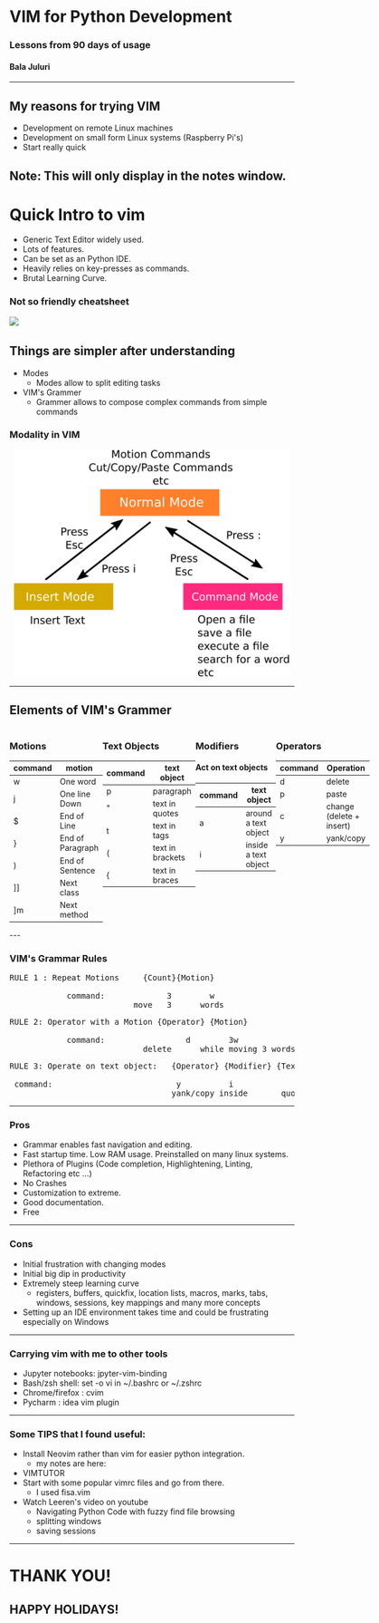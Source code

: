 <style>
.container{
    display: flex;
}
.col{
    flex: 1;
}
</style>

# VIM for Python Development
### Lessons from 90 days of usage

#### Bala Juluri

---
## My reasons for trying VIM

- Development on remote Linux machines
- Development on small form Linux systems (Raspberry Pi's)
- Start really quick 

Note:
This will only display in the notes window.
---
# Quick Intro to vim 

- Generic Text Editor widely used.
- Lots of features.
- Can be set as an Python IDE. 
- Heavily relies on key-presses as commands.
- Brutal Learning Curve.


### Not so friendly cheatsheet
<img src = "../lib/images/vim_cheat_sheet_for_programmers_screen.png">


## Things are simpler after understanding 

- Modes 
    - Modes allow to split editing tasks
- VIM's Grammer 
    - Grammer allows to compose complex commands from simple commands 


### Modality in VIM
<center>
<img src = "/lib/images/vim-modes_simple.svg.png" height = 400>
</center>

---
## Elements of VIM's Grammer

 
<div class = "container">
<div class="col">
<h3>Motions</h3>

|command| motion |
|---------|--------|
| w | One word|
| j | One line Down |
| $ | End of Line |    
| } | End of Paragraph|    
| ) | End of Sentence|
| ]]| Next class |
| ]m| Next method|

</div>

<div class="col">
<h3>Text Objects</h3>

|command| text object|
|---------|--------|
| p | paragraph|
| " | text in quotes|
| t | text in tags|    
| ( | text in brackets|
| { | text in braces|

</div>

<div class="col">
<h3>Modifiers</h3>
<h4>Act on text objects</h4>

|command| text object|
|---------|--------|
| a | around a text object|
| i | inside a text object|

</div>

<div class="col">
<h3>Operators</h3>
   
|command| Operation|
|---------|--------|
| d | delete |
| p | paste |
| c | change (delete + insert)|    
| y | yank/copy|    


</div>

</div>
---

### VIM's Grammar Rules

<pre class = "fragment">
RULE 1 : Repeat Motions     {Count}{Motion}
          
            command:             3        w 
                          move   3      words 
</pre>

<pre class = "fragment">
RULE 2: Operator with a Motion {Operator} {Motion} 

            command:                 d        3w
                            delete      while moving 3 words
</pre>

<pre class ="fragment">
RULE 3: Operate on text object:   {Operator} {Modifier} {Text object} 

 command:                          y          i             "
                                  yank/copy inside       quoted strings
</pre>                           

---
### Pros
- Grammar enables fast navigation and editing. 
- Fast startup time. Low RAM usage. Preinstalled on many linux systems.
- Plethora of Plugins (Code completion, Highlightening, Linting, Refactoring etc ...)
- No Crashes 
- Customization to extreme.
- Good documentation.
- Free

---
### Cons
- Initial frustration with changing modes
- Initial big dip in productivity
- Extremely steep learning curve 
    - registers, buffers, quickfix, location lists, 
     macros, marks, tabs, windows, sessions, key mappings
     and many more concepts
- Setting up an IDE environment takes time and could be frustrating especially on Windows

---
### Carrying vim with me to other tools 
- Jupyter notebooks: jpyter-vim-binding
- Bash/zsh shell: set -o vi in ~/.bashrc or ~/.zshrc
- Chrome/firefox : cvim
- Pycharm : idea vim plugin


--- 
### Some TIPS that I found useful:

- Install Neovim rather than vim for easier python integration. 
    - my notes are here: 
- VIMTUTOR
- Start with some popular vimrc files and go from there.
    - I used fisa.vim
- Watch Leeren's video on youtube
    - Navigating Python Code with fuzzy find file browsing
    - splitting windows
    - saving sessions

---
# THANK YOU!
## HAPPY HOLIDAYS!
